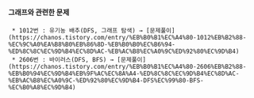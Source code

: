 #### 그래프와 관련한 문제  

     * 1012번 : 유기농 배추(DFS, 그래프 탐색) → [문제풀이](https://chanos.tistory.com/entry/%EB%B0%B1%EC%A4%80-1012%EB%B2%88-%EC%9C%A0%EA%B8%B0%EB%86%8D-%EB%B0%B0%EC%B6%94-%ED%8C%8C%EC%9D%B4%EC%8D%AC-%EB%AC%B8%EC%A0%9C%ED%92%80%EC%9D%B4)  
     * 2606번 : 바이러스(DFS, BFS) → [문제풀이](https://chanos.tistory.com/entry/%EB%B0%B1%EC%A4%80-2606%EB%B2%88-%EB%B0%94%EC%9D%B4%EB%9F%AC%EC%8A%A4-%ED%8C%8C%EC%9D%B4%EC%8D%AC-%EB%AC%B8%EC%A0%9C-%ED%92%80%EC%9D%B4-DFS%EC%99%80-BFS-%EC%B0%A8%EC%9D%B4)  
